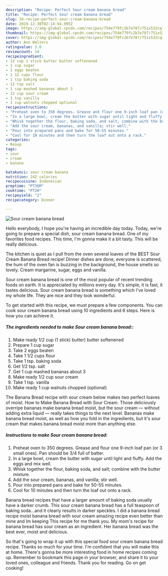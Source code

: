 ```yaml
---
description: "Recipe: Perfect Sour cream banana bread"
title: "Recipe: Perfect Sour cream banana bread"
slug: 34-recipe-perfect-sour-cream-banana-bread
date: 2019-12-30T02:14:54.995Z
image: https://img-global.cpcdn.com/recipes/754e779fc2b7e787/751x532cq70/sour-cream-banana-bread-recipe-main-photo.jpg
thumbnail: https://img-global.cpcdn.com/recipes/754e779fc2b7e787/751x532cq70/sour-cream-banana-bread-recipe-main-photo.jpg
cover: https://img-global.cpcdn.com/recipes/754e779fc2b7e787/751x532cq70/sour-cream-banana-bread-recipe-main-photo.jpg
author: Ann Walters
ratingvalue: 3.6
reviewcount: 14
recipeingredient:
- 12 cup 1 stick butter butter softenened
- 1 cup sugar
- 2 eggs beaten
- 1 12 cups flour
- 1 tsp baking soda
- 12 tsp salt
- 1 cup mashed bananas about 3
- 12 cup sour cream
- 1 tsp vanilla
- 1 cup walnuts chopped optional
recipeinstructions:
- "Preheat oven to 350 degrees. Grease and flour one 9-inch loaf pan (or 3 small ones). Pan should be 3/4 full of batter."
- "In a large bowl, cream the butter with sugar until light and fluffy. Add the eggs and mix well."
- "Whisk together the flour, baking soda, and salt; combine with the butter mixture."
- "Add the sour cream, bananas, and vanilla; stir well."
- "Pour into prepared pans and bake for 50-55 minutes."
- "Cool for 10 minutes and then turn the loaf out onto a rack."
categories:
- Resep
tags:
- sour
- cream
- banana

katakunci: sour cream banana
nutrition: 242 calories
recipecuisine: Indonesian
preptime: "PT36M"
cooktime: "PT2H"
recipeyield: "2"
recipecategory: Dinner

---
```



![Sour cream banana bread](https://img-global.cpcdn.com/recipes/754e779fc2b7e787/751x532cq70/sour-cream-banana-bread-recipe-main-photo.jpg)

Hello everybody, I hope you're having an incredible day today. Today, we're going to prepare a special dish, sour cream banana bread. One of my favorites food recipes. This time, I'm gonna make it a bit tasty. This will be really delicious.

The kitchen is quiet as I pull from the oven several loaves of the BEST Sour Cream Banana Bread recipe! Dinner dishes are done, everyone is scattered, the hum of the oven fan is buzzing in the background, the house smells so lovely. Cream margarine, sugar, eggs and vanilla.

Sour cream banana bread is one of the most popular of recent trending foods on earth. It is appreciated by millions every day. It's simple, it is fast, it tastes delicious. Sour cream banana bread is something which I've loved my whole life. They are nice and they look wonderful.


To get started with this recipe, we must prepare a few components. You can cook sour cream banana bread using 10 ingredients and 6 steps. Here is how you can achieve it.

##### The ingredients needed to make Sour cream banana bread::

1. Make ready 1/2 cup (1 stick) butter) butter softenened
1. Prepare 1 cup sugar
1. Take 2 eggs beaten
1. Take 1 1/2 cups flour
1. Take 1 tsp. baking soda
1. Get 1/2 tsp. salt
1. Get 1 cup mashed bananas about 3
1. Make ready 1/2 cup sour cream
1. Take 1 tsp. vanilla
1. Make ready 1 cup walnuts chopped (optional)


The Banana Bread recipe with sour cream below makes two perfect loaves of moist. How to Make Banana Bread with Sour Cream. Those deliciously overripe bananas make banana bread moist, but the sour cream — without adding extra liquid — really takes things to the next level. Bananas make banana bread moist, as well as how you fold in the ingredients, but it&#39;s sour cream that makes banana bread moist more than anything else. 

##### Instructions to make Sour cream banana bread:

1. Preheat oven to 350 degrees. Grease and flour one 9-inch loaf pan (or 3 small ones). Pan should be 3/4 full of batter.
1. In a large bowl, cream the butter with sugar until light and fluffy. Add the eggs and mix well.
1. Whisk together the flour, baking soda, and salt; combine with the butter mixture.
1. Add the sour cream, bananas, and vanilla; stir well.
1. Pour into prepared pans and bake for 50-55 minutes.
1. Cool for 10 minutes and then turn the loaf out onto a rack.


Banana bread recipes that have a larger amount of baking soda usually have a darker crumb. This sour cream banana bread has a full teaspoon of baking soda…and it clearly results in darker speckles. I did a banana bread recipe moist banana bread with sour cream amazing recipe even better than mine and Im keeping This recipe for me thank you. My mom&#39;s recipe for banana bread has sour cream as an ingredient. Her banana bread was the best ever, moist and delicious. 

So that's going to wrap it up with this special food sour cream banana bread recipe. Thanks so much for your time. I'm confident that you will make this at home. There's gonna be more interesting food in home recipes coming up. Remember to bookmark this page in your browser, and share it to your loved ones, colleague and friends. Thank you for reading. Go on get cooking!

